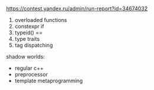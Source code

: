https://contest.yandex.ru/admin/run-report?id=34674032

1. overloaded functions
2. constexpr if
3. typeid() ==
4. type traits
5. tag dispatching

shadow worlds:
* regular c++
* preprocessor
* template metaprogramming